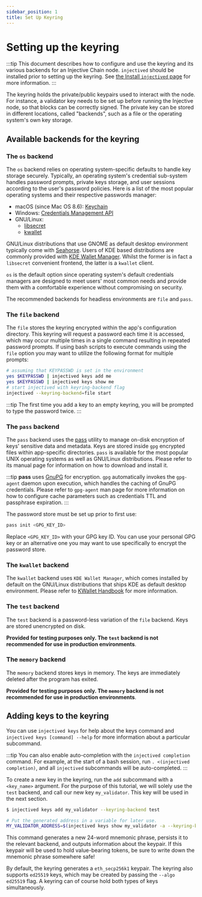 ```yaml
---
sidebar_position: 1
title: Set Up Keyring
---
```


# Setting up the keyring

:::tip This document describes how to configure and use the keyring and its various backends for an Injective Chain node. `injectived` should be installed prior to setting up the keyring. See [the Install `injectived` page](../../docs/develop/tools/injectived/install/) for more information. :::

The keyring holds the private/public keypairs used to interact with the node. For instance, a validator key needs to be set up before running the Injective node, so that blocks can be correctly signed. The private key can be stored in different locations, called "backends", such as a file or the operating system's own key storage.

## Available backends for the keyring

### The `os` backend

The `os` backend relies on operating system-specific defaults to handle key storage securely. Typically, an operating system's credential sub-system handles password prompts, private keys storage, and user sessions according to the user's password policies. Here is a list of the most popular operating systems and their respective passwords manager:

* macOS (since Mac OS 8.6): [Keychain](https://support.apple.com/en-gb/guide/keychain-access/welcome/mac)
* Windows: [Credentials Management API](https://docs.microsoft.com/en-us/windows/win32/secauthn/credentials-management)
* GNU/Linux:
  * [libsecret](https://gitlab.gnome.org/GNOME/libsecret)
  * [kwallet](https://api.kde.org/frameworks/kwallet/html/index.html)

GNU/Linux distributions that use GNOME as default desktop environment typically come with [Seahorse](https://wiki.gnome.org/Apps/Seahorse). Users of KDE based distributions are commonly provided with [KDE Wallet Manager](https://userbase.kde.org/KDE\_Wallet\_Manager). Whilst the former is in fact a `libsecret` convenient frontend, the latter is a `kwallet` client.

`os` is the default option since operating system's default credentials managers are designed to meet users' most common needs and provide them with a comfortable experience without compromising on security.

The recommended backends for headless environments are `file` and `pass`.

### The `file` backend

The `file` stores the keyring encrypted within the app's configuration directory. This keyring will request a password each time it is accessed, which may occur multiple times in a single command resulting in repeated password prompts. If using bash scripts to execute commands using the `file` option you may want to utilize the following format for multiple prompts:

```bash
# assuming that KEYPASSWD is set in the environment
yes $KEYPASSWD | injectived keys add me
yes $KEYPASSWD | injectived keys show me
# start injectived with keyring-backend flag
injectived --keyring-backend=file start
```

:::tip The first time you add a key to an empty keyring, you will be prompted to type the password twice. :::

### The `pass` backend

The `pass` backend uses the [pass](https://www.passwordstore.org/) utility to manage on-disk encryption of keys' sensitive data and metadata. Keys are stored inside `gpg` encrypted files within app-specific directories. `pass` is available for the most popular UNIX operating systems as well as GNU/Linux distributions. Please refer to its manual page for information on how to download and install it.

:::tip **pass** uses [GnuPG](https://gnupg.org/) for encryption. `gpg` automatically invokes the `gpg-agent` daemon upon execution, which handles the caching of GnuPG credentials. Please refer to `gpg-agent` man page for more information on how to configure cache parameters such as credentials TTL and passphrase expiration. :::

The password store must be set up prior to first use:

```sh
pass init <GPG_KEY_ID>
```

Replace `<GPG_KEY_ID>` with your GPG key ID. You can use your personal GPG key or an alternative one you may want to use specifically to encrypt the password store.

### The `kwallet` backend

The `kwallet` backend uses `KDE Wallet Manager`, which comes installed by default on the GNU/Linux distributions that ships KDE as default desktop environment. Please refer to [KWallet Handbook](https://docs.kde.org/stable5/en/kdeutils/kwallet5/index.html) for more information.

### The `test` backend

The `test` backend is a password-less variation of the `file` backend. Keys are stored unencrypted on disk.

**Provided for testing purposes only. The `test` backend is not recommended for use in production environments**.

### The `memory` backend

The `memory` backend stores keys in memory. The keys are immediately deleted after the program has exited.

**Provided for testing purposes only. The `memory` backend is not recommended for use in production environments**.

## Adding keys to the keyring

You can use `injectived keys` for help about the keys command and `injectived keys [command] --help` for more information about a particular subcommand.

:::tip You can also enable auto-completion with the `injectived completion` command. For example, at the start of a bash session, run `. <(injectived completion)`, and all `injectived` subcommands will be auto-completed. :::

To create a new key in the keyring, run the `add` subcommand with a `<key_name>` argument. For the purpose of this tutorial, we will solely use the `test` backend, and call our new key `my_validator`. This key will be used in the next section.

```bash
$ injectived keys add my_validator --keyring-backend test

# Put the generated address in a variable for later use.
MY_VALIDATOR_ADDRESS=$(injectived keys show my_validator -a --keyring-backend test)
```

This command generates a new 24-word mnemonic phrase, persists it to the relevant backend, and outputs information about the keypair. If this keypair will be used to hold value-bearing tokens, be sure to write down the mnemonic phrase somewhere safe!

By default, the keyring generates a `eth_secp256k1` keypair. The keyring also supports `ed25519` keys, which may be created by passing the `--algo ed25519` flag. A keyring can of course hold both types of keys simultaneously.
